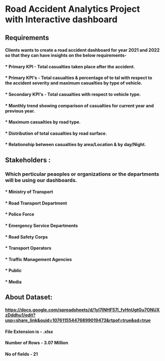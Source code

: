# Road Accident Analytics Project with Interactive dashboard
 
## Requirements 
#### Clients wants to create a road accident dashboard for year 2021 and 2022 so that they can have insights on the below requirements-
#### * Primary KPI - Total casualties taken place after the accident.
#### * Primary KPI's - Total casualties & percentage of to tal with respect to the accident severity and maximum casualties by type of vehicle.
#### * Secondary KPI's - Total casualties with respect to vehicle type.
#### * Monthly trend showing comparison of casualties for current year and previous year.
#### * Maximum casualties by road type.
#### * Distribution of total casualties by road surface.
#### * Relationship between casualties by area/Location & by day/Night.


## Stakeholders : 
### Which perticular peaoples or organizations or the departments will be using our dashboards.
#### * Ministry of Transport
#### * Road Transport Department
#### * Police Force
#### * Emergency Service Departments
#### * Road Safety Corps
#### * Transport Operators
#### * Traffic Management Agencies
#### * Public
#### * Media

## About Dataset:
#### https://docs.google.com/spreadsheets/d/1yI7lNHF57l_fvHnUgtGu7ONUXzDddhu1/edit?usp=share_link&ouid=107611554476899019473&rtpof=true&sd=true
#### File Extension is - .xlsx
#### Number of Rows - 3.07 Million
#### No of fields - 21
